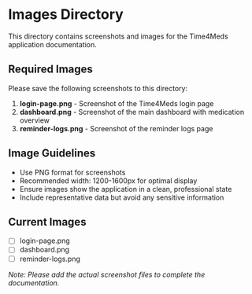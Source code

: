 # Images Directory

This directory contains screenshots and images for the Time4Meds application documentation.

## Required Images

Please save the following screenshots to this directory:

1. **login-page.png** - Screenshot of the Time4Meds login page
2. **dashboard.png** - Screenshot of the main dashboard with medication overview
3. **reminder-logs.png** - Screenshot of the reminder logs page

## Image Guidelines

- Use PNG format for screenshots
- Recommended width: 1200-1600px for optimal display
- Ensure images show the application in a clean, professional state
- Include representative data but avoid any sensitive information

## Current Images

- [ ] login-page.png
- [ ] dashboard.png  
- [ ] reminder-logs.png

*Note: Please add the actual screenshot files to complete the documentation.*

